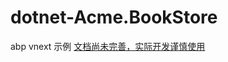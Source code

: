 # dotnet-Acme.BookStore
abp vnext 示例
[文档尚未完善，实际开发谨慎使用](https://docs.abp.io/zh-Hans/abp/latest/Tutorials/Part-3?UI=MVC&DB=EF)
